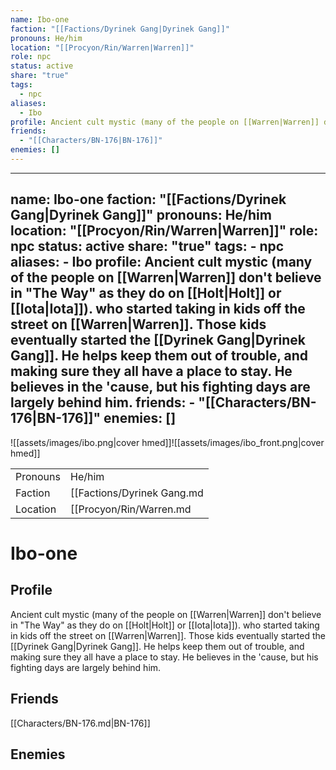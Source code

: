 ```yaml
---
name: Ibo-one
faction: "[[Factions/Dyrinek Gang|Dyrinek Gang]]"
pronouns: He/him
location: "[[Procyon/Rin/Warren|Warren]]"
role: npc
status: active
share: "true"
tags:
  - npc
aliases:
  - Ibo
profile: Ancient cult mystic (many of the people on [[Warren|Warren]] don't believe in "The Way" as they do on [[Holt|Holt]] or [[Iota|Iota]]). who started taking in kids off the street on [[Warren|Warren]]. Those kids eventually started the [[Dyrinek Gang|Dyrinek Gang]]. He helps keep them out of trouble, and making sure they all have a place to stay. He believes in the 'cause, but his fighting days are largely behind him.
friends:
  - "[[Characters/BN-176|BN-176]]"
enemies: []
---
```

---
name: Ibo-one
faction: "[[Factions/Dyrinek Gang|Dyrinek Gang]]"
pronouns: He/him
location: "[[Procyon/Rin/Warren|Warren]]"
role: npc
status: active
share: "true"
tags:
    - npc
aliases:
    - Ibo
profile: Ancient cult mystic (many of the people on [[Warren|Warren]] don't believe in "The Way" as they do on [[Holt|Holt]] or [[Iota|Iota]]). who started taking in kids off the street on [[Warren|Warren]]. Those kids eventually started the [[Dyrinek Gang|Dyrinek Gang]]. He helps keep them out of trouble, and making sure they all have a place to stay. He believes in the 'cause, but his fighting days are largely behind him.
friends:
    - "[[Characters/BN-176|BN-176]]"
enemies: []
---

![[assets/images/ibo.png|cover hmed]]![[assets/images/ibo_front.png|cover hmed]]

|  |  |
| ---- | ---- |
| Pronouns | He/him |
| Faction | [[Factions/Dyrinek Gang.md|Dyrinek Gang]] |
| Location | [[Procyon/Rin/Warren.md|Warren]] |

# Ibo-one
## Profile
Ancient cult mystic (many of the people on [[Warren|Warren]] don't believe in "The Way" as they do on [[Holt|Holt]] or [[Iota|Iota]]). who started taking in kids off the street on [[Warren|Warren]]. Those kids eventually started the [[Dyrinek Gang|Dyrinek Gang]]. He helps keep them out of trouble, and making sure they all have a place to stay. He believes in the 'cause, but his fighting days are largely behind him.

## Friends
[[Characters/BN-176.md|BN-176]]

## Enemies

